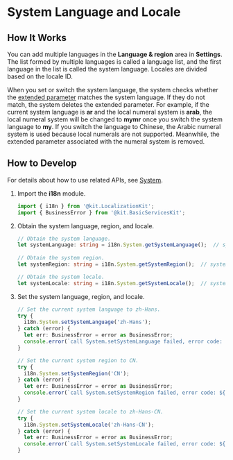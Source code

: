 # System Language and Locale


## How It Works

You can add multiple languages in the **Language & region** area in **Settings**. The list formed by multiple languages is called a language list, and the first language in the list is called the system language. Locales are divided based on the locale ID.

When you set or switch the system language, the system checks whether the [extended parameter](i18n-locale-culture.md) matches the system language. If they do not match, the system deletes the extended parameter. For example, if the current system language is **ar** and the local numeral system is **arab**, the local numeral system will be changed to **mymr** once you switch the system language to **my**. If you switch the language to Chinese, the Arabic numeral system is used because local numerals are not supported. Meanwhile, the extended parameter associated with the numeral system is removed.


## How to Develop

For details about how to use related APIs, see [System](../reference/apis-localization-kit/js-apis-i18n.md#system9).

1. Import the **i18n** module.
   ```ts
   import { i18n } from '@kit.LocalizationKit';
   import { BusinessError } from '@kit.BasicServicesKit';
   ```

2. Obtain the system language, region, and locale.
   ```ts
   // Obtain the system language.
   let systemLanguage: string = i18n.System.getSystemLanguage();  // systemLanguage indicates the current system language.
 
   // Obtain the system region.
   let systemRegion: string = i18n.System.getSystemRegion();  // systemRegion indicates the current system region.
   
   // Obtain the system locale.
   let systemLocale: string = i18n.System.getSystemLocale();  // systemLocale is the current system locale.
   ```
<!--Del-->
3. Set the system language, region, and locale.
   ```ts
   // Set the current system language to zh-Hans.
   try {
     i18n.System.setSystemLanguage('zh-Hans');
   } catch (error) {
     let err: BusinessError = error as BusinessError;
     console.error(`call System.setSystemLanguage failed, error code: ${err.code}, message: ${err.message}.`);
   }

   // Set the current system region to CN.
   try {
     i18n.System.setSystemRegion('CN');
   } catch (error) {
     let err: BusinessError = error as BusinessError;
     console.error(`call System.setSystemRegion failed, error code: ${err.code}, message: ${err.message}.`);
   }

   // Set the current system locale to zh-Hans-CN.
   try {
     i18n.System.setSystemLocale('zh-Hans-CN');
   } catch (error) {
     let err: BusinessError = error as BusinessError;
     console.error(`call System.setSystemLocale failed, error code: ${err.code}, message: ${err.message}.`);
   }
   ```
<!--DelEnd-->
